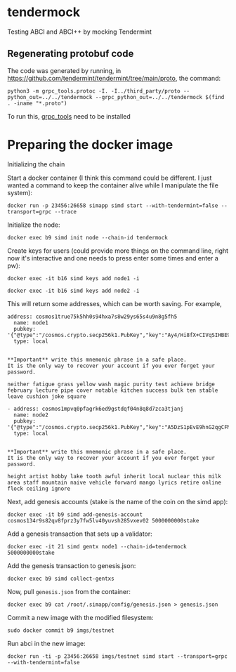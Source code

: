# tendermock
Testing ABCI and ABCI++ by mocking Tendermint

## Regenerating protobuf code
The code was generated by running, in https://github.com/tendermint/tendermint/tree/main/proto, the command:
```
python3 -m grpc_tools.protoc -I. -I../third_party/proto --python_out=../../tendermock --grpc_python_out=../../tendermock $(find . -iname "*.proto")
```
To run this, [grpc_tools](https://grpc.io/docs/languages/python/quickstart/) need to be installed 

# Preparing the docker image

Initializing the chain

Start a docker container (I think this command could be different. I just wanted a command to keep the container alive while I manipulate the file system):

`docker run -p 23456:26658 simapp simd start --with-tendermint=false --transport=grpc --trace`

Initialize the node:

`docker exec b9 simd init node --chain-id tendermock`

Create keys for users (could provide more things on the command line, right now it's interactive and one needs to press enter some times and enter a pw):

`docker exec -it b16 simd keys add node1 -i`

`docker exec -it b16 simd keys add node2 -i`

This will return some addresses, which can be worth saving. For example,
```
address: cosmos1true75k5hh0s94hxa7s8w29ys65s4u9n8g5fh5
  name: node1
  pubkey: '{"@type":"/cosmos.crypto.secp256k1.PubKey","key":"Ay4/Hi8fX+CIVqSIHBE9n9k0TfzdtFtTwcrKJc1qo2w3"}'
  type: local


**Important** write this mnemonic phrase in a safe place.
It is the only way to recover your account if you ever forget your password.

neither fatigue grass yellow wash magic purity test achieve bridge february lecture pipe cover notable kitchen success bulk ten stable leave cushion joke square

- address: cosmos1mpvq0pfagrk6ed9gstdqf04n8q8d7zca3tjanj
  name: node2
  pubkey: '{"@type":"/cosmos.crypto.secp256k1.PubKey","key":"A5DzS1pEvE9hnG2qgCFMl8evVOs4qPE0LUOU5xCAadYy"}'
  type: local


**Important** write this mnemonic phrase in a safe place.
It is the only way to recover your account if you ever forget your password.

height artist hobby lake tooth awful inherit local nuclear this milk area staff mountain naive vehicle forward mango lyrics retire online flock ceiling ignore

```

Next, add genesis accounts (stake is the name of the coin on the simd app):

`docker exec -it b9 simd add-genesis-account cosmos134r9s82qv8fprz3y7fw5lv40yuvsh285vxev02 5000000000stake`

Add a genesis transaction that sets up a validator:

`docker exec -it 21 simd gentx node1 --chain-id=tendermock 5000000000stake`

Add the genesis transaction to genesis.json:

`docker exec b9 simd collect-gentxs`

Now, pull `genesis.json` from the container:

`docker exec b9 cat /root/.simapp/config/genesis.json > genesis.json`

Commit a new image with the modified filesystem:

`sudo docker commit b9 imgs/testnet`

Run abci in the new image:

`docker run -ti -p 23456:26658 imgs/testnet simd start --transport=grpc --with-tendermint=false`
